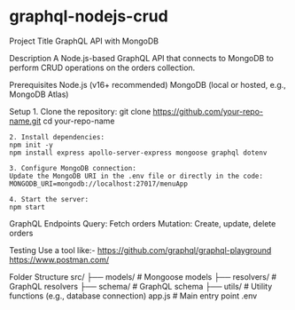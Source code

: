 # graphql-nodejs-crud

Project Title
    GraphQL API with MongoDB

Description
    A Node.js-based GraphQL API that connects to MongoDB to perform CRUD operations on the orders collection.

Prerequisites
    Node.js (v16+ recommended)
    MongoDB (local or hosted, e.g., MongoDB Atlas)

Setup
    1. Clone the repository:
	git clone https://github.com/your-repo-name.git
	cd your-repo-name

    2. Install dependencies:
	npm init -y
	npm install express apollo-server-express mongoose graphql dotenv

    3. Configure MongoDB connection:
	Update the MongoDB URI in the .env file or directly in the code:
	MONGODB_URI=mongodb://localhost:27017/menuApp

    4. Start the server:
	npm start

GraphQL Endpoints
	Query: Fetch orders
	Mutation: Create, update, delete orders

Testing
    Use a tool like:-
	https://github.com/graphql/graphql-playground
	https://www.postman.com/

Folder Structure
src/
├── models/         # Mongoose models
├── resolvers/      # GraphQL resolvers
├── schema/         # GraphQL schema
├── utils/          # Utility functions (e.g., database connection)
app.js              # Main entry point
.env

